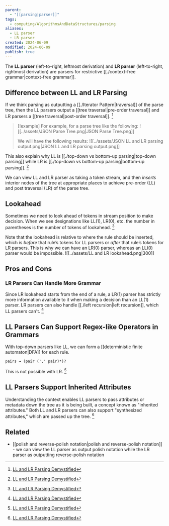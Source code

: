 ```yaml
---
parent:
  - "[[parsing|parser]]"
tags:
  - computing/AlgorithmsAndDataStructures/parsing
aliases:
  - LL parser
  - LR parser
created: 2024-06-09
modified: 2024-06-09
publish: true
---
```

The **LL parser** (left-to-right, leftmost derivation) and **LR parser** (left-to-right, rightmost derivation) are parsers for restrictive [[./context-free grammar|context-free grammar]].

## Difference between LL and LR Parsing

If we think parsing as outputting a [[./Iterator Pattern|traversal]] of the parse tree, then the LL parsers output a [[tree traversal|pre-order traversal]] and LR parsers a [[tree traversal|post-order traversal]]. [^1]

> [!example]
> For example, for a parse tree like the following:
> ![[../assets/JSON Parse Tree.png|JSON Parse Tree.png]]
> 
> We will have the following results:
> ![[../assets/JSON LL and LR parsing output.png|JSON LL and LR parsing output.png]]

This also explain why LL is [[./top-down vs bottom-up parsing|top-down parsing]] while LR is [[./top-down vs bottom-up parsing|bottom-up parsing]].  [^1]

We can view LL and LR parser as taking a token stream, and then *inserts* interior nodes of the tree at appropriate places to achieve pre-order (LL) and post traversal (LR) of the parse tree.

## Lookahead

Sometimes we need to look ahead of tokens in stream position to make decision. When we see designations like LL(1), LR(0), etc. the number in parentheses is the number of tokens of lookahead. [^1]

Note that the lookahead is relative to where the rule should be inserted, which is _before_ that rule’s tokens for LL parsers or _after_ that rule’s tokens for LR parsers. This is why we can have an LR(0) parser, whereas an LL(0) parser would be impossible.
![[../assets/LL and LR lookahead.png|300]]

## Pros and Cons
### LR Parsers Can Handle More Grammar
Since LR lookahead starts from the end of a rule, a LR(1) parser has strictly more information available to it when making a decision than an LL(1) parser. LR parsers can also handle [[./left recursion|left recursion]], which LL parsers can't. [^1]

## LL Parsers Can Support Regex-like Operators in Grammars
With top-down parsers like LL, we can form a [[deterministic finite automaton|DFA]] for each rule.
```text
pairs → (pair (',' pair)*)?
```
This is not possible with LR. [^1]

## LL Parsers Support Inherited Attributes
Understanding the context enables LL parsers to pass attributes or metadata down the tree as it is being built, a concept known as "inherited attributes." Both LL and LR parsers can also support "synthesized attributes," which are passed up the tree. [^1]

## Related
- [[polish and reverse-polish notation|polish and reverse-polish notation]] - we can view the LL parser as output polish notation while the LR parser as outputting reverse-polish notation

[^1]: [LL and LR Parsing Demystified](https://blog.reverberate.org/2013/07/ll-and-lr-parsing-demystified.html)